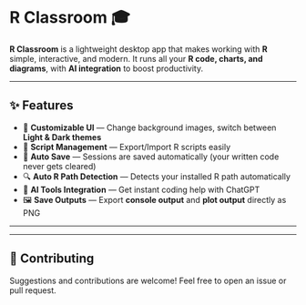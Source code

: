 # R Classroom 🎓

**R Classroom** is a lightweight desktop app that makes working with **R** simple, interactive, and modern.
It runs all your **R code, charts, and diagrams**, with **AI integration** to boost productivity.

---

## ✨ Features

* 🎨 **Customizable UI** — Change background images, switch between **Light & Dark themes**
* 📂 **Script Management** — Export/Import R scripts easily
* 💾 **Auto Save** — Sessions are saved automatically (your written code never gets cleared)
* 🔍 **Auto R Path Detection** — Detects your installed R path automatically
* 🤖 **AI Tools Integration** — Get instant coding help with ChatGPT
* 🖼 **Save Outputs** — Export **console output** and **plot output** directly as PNG

---


---

## 🤝 Contributing

Suggestions and contributions are welcome! Feel free to open an issue or pull request.

